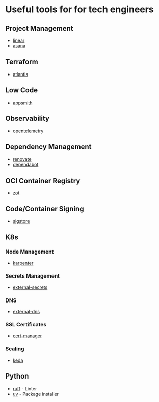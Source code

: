 # Useful tools for for tech engineers

## Project Management
- [linear](https://linear.app/)
- [asana](https://asana.com/)

## Terraform
- [atlantis](https://www.runatlantis.io/)

## Low Code
- [appsmith](https://www.appsmith.com/)

## Observability
- [opentelemetry](https://opentelemetry.io/)

## Dependency Management
- [renovate](https://docs.renovatebot.com/)
- [dependabot](https://github.com/dependabot)

## OCI Container Registry
- [zot](https://github.com/project-zot/zot)

## Code/Container Signing
- [sigstore](https://www.sigstore.dev/)


## K8s
### Node Management
- [karpenter](https://karpenter.sh/)

### Secrets Management
- [external-secrets](https://github.com/external-secrets/external-secrets)

### DNS
- [external-dns](https://github.com/kubernetes-sigs/external-dns)

### SSL Certificates
- [cert-manager](https://github.com/cert-manager/cert-manager)

### Scaling
- [keda](https://keda.sh/)


## Python
- [ruff](https://astral.sh/ruff) - Linter
- [uv](https://github.com/astral-sh/uv) - Package installer
